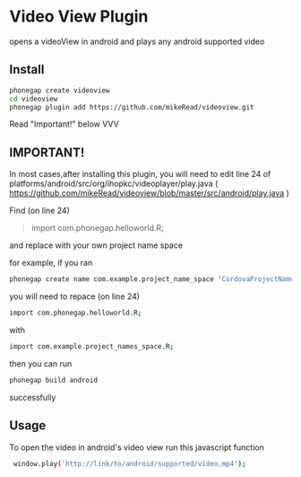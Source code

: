 Video View Plugin
=========
opens a videoView in android and plays any android supported video

Install
---
```sh
phonegap create videoview
cd videoview
phonegap plugin add https://github.com/mikeRead/videoview.git
```
Read "Important!" below VVV

IMPORTANT!
----
In most cases,after installing this plugin, you will need to edit line 24 of platforms/android/src/org/ihopkc/videoplayer/play.java ( https://github.com/mikeRead/videoview/blob/master/src/android/play.java )

Find (on line 24) 

> import com.phonegap.helloworld.R;

and replace with your own project name space

for example, if you ran 

```sh 
phonegap create name com.example.project_name_space "CordovaProjectName"
```
you will need to repace (on line 24)
```sh 
import com.phonegap.helloworld.R;
```
with

```sh 
import com.example.project_names_space.R;
```
then you can run 
```sh 
phonegap build android
```
successfully


Usage
---
To open the video in android's video view run this javascript function
```sh 
 window.play('http://link/to/android/supported/video.mp4');
```
